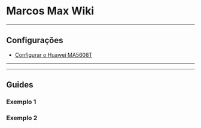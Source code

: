 # Marcos Max Wiki

---

## Configurações

* [Configurar o Huawei MA5608T](wiki/configurando_ma5608t_OLT.md)


---



---
## Guides

### Exemplo 1

### Exemplo 2
